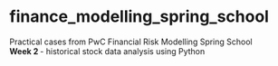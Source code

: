 # finance_modelling_spring_school
Practical cases from PwC Financial Risk Modelling Spring School  
<b> Week 2 </b> - historical stock data analysis using Python
